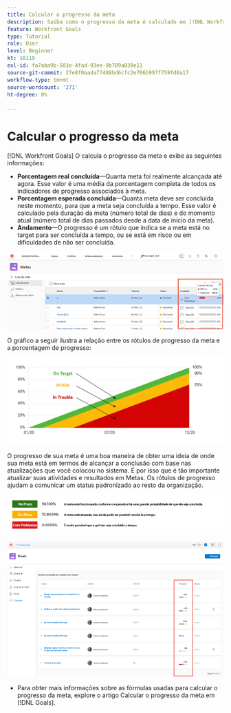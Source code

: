 ```yaml
---
title: Calcular o progresso da meta
description: Saiba como o progresso da meta é calculado em [!DNL Workfront Goals].
feature: Workfront Goals
type: Tutorial
role: User
level: Beginner
kt: 10119
exl-id: fa7aba9b-503e-4fad-93ee-9b709a839e11
source-git-commit: 27e8f0aada77488bd6cfc2e786b997f759fd0a17
workflow-type: tm+mt
source-wordcount: '271'
ht-degree: 0%

---
```


# Calcular o progresso da meta

[!DNL Workfront Goals] O calcula o progresso da meta e exibe as seguintes informações:

* **Porcentagem real concluída**—Quanta meta foi realmente alcançada até agora. Esse valor é uma média da porcentagem completa de todos os indicadores de progresso associados à meta.
* **Porcentagem esperada concluída**—Quanta meta deve ser concluída neste momento, para que a meta seja concluída a tempo. Esse valor é calculado pela duração da meta (número total de dias) e do momento atual (número total de dias passados desde a data de início da meta).
* **Andamento**—O progresso é um rótulo que indica se a meta está no target para ser concluída a tempo, ou se está em risco ou em dificuldades de não ser concluída.

![Uma captura de tela do progresso da meta em [!DNL Workfront Goals]](assets/13-workfront-goals-percent-complete.png)

O gráfico a seguir ilustra a relação entre os rótulos de progresso da meta e a porcentagem de progresso:

![Um gráfico que ilustra a relação entre rótulos de progresso de meta e porcentagem de progresso](assets/14-workfront-goals-progress-statuses.jpeg)

O progresso de sua meta é uma boa maneira de obter uma ideia de onde sua meta está em termos de alcançar a conclusão com base nas atualizações que você colocou no sistema. É por isso que é tão importante atualizar suas atividades e resultados em Metas. Os rótulos de progresso ajudam a comunicar um status padronizado ao resto da organização.

![Um gráfico que cobre os diferentes rótulos de progresso em [!DNL Workfront Goals]](assets/15-workfront-goals-progress-bar-code.png)

![Uma captura de tela da coluna de porcentagem de progresso da meta no [!UICONTROL Check-in] seção de [!DNL Workfront Goals]](assets/16-workfront-goals-progress-status-bar.png)

<!-- Learn more graphic -->

* Para obter mais informações sobre as fórmulas usadas para calcular o progresso da meta, explore o artigo Calcular o progresso da meta em [!DNL   Goals].


<!-- need link to documentation article, above -->

